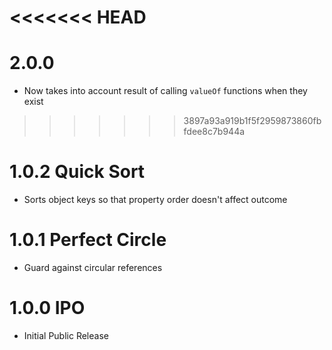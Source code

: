 <<<<<<< HEAD
=======
# 2.0.0

- Now takes into account result of calling `valueOf` functions when they exist

>>>>>>> 3897a93a919b1f5f2959873860fbfdee8c7b944a
# 1.0.2 Quick Sort

- Sorts object keys so that property order doesn't affect outcome

# 1.0.1 Perfect Circle

- Guard against circular references

# 1.0.0 IPO

- Initial Public Release
